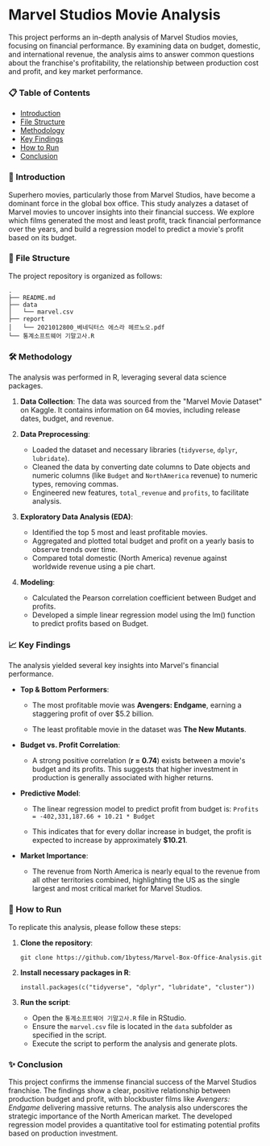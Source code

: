 # Marvel Studios Movie Analysis
This project performs an in-depth analysis of Marvel Studios movies, focusing on financial performance. By examining data on budget, domestic, and international revenue, the analysis aims to answer common questions about the franchise's profitability, the relationship between production cost and profit, and key market performance.

### 📋 Table of Contents
- [Introduction](#-introduction)
- [File Structure](#-file-structure)
- [Methodology](#️-methodology)
- [Key Findings](#-key-findings)
- [How to Run](#-how-to-run)
- [Conclusion](#-conclusion)

### 📖 Introduction
Superhero movies, particularly those from Marvel Studios, have become a dominant force in the global box office. This study analyzes a dataset of Marvel movies to uncover insights into their financial success. We explore which films generated the most and least profit, track financial performance over the years, and build a regression model to predict a movie's profit based on its budget.

### 📁 File Structure
The project repository is organized as follows:
```
.
├── README.md
├── data
│   └── marvel.csv
├── report
│   └── 2021012800_베네딕터스 에스라 헤르노오.pdf
└── 통계소프트웨어 기말고사.R
```

### 🛠️ Methodology
The analysis was performed in R, leveraging several data science packages.

1. **Data Collection**: The data was sourced from the "Marvel Movie Dataset" on Kaggle. It contains information on 64 movies, including release dates, budget, and revenue.

2. **Data Preprocessing**:
    - Loaded the dataset and necessary libraries (`tidyverse`, `dplyr`, `lubridate`).
    - Cleaned the data by converting date columns to Date objects and numeric columns (like `Budget` and `NorthAmerica` revenue) to numeric types, removing commas.
    - Engineered new features, `total_revenue` and `profits`, to facilitate analysis.

3. **Exploratory Data Analysis (EDA)**:
    - Identified the top 5 most and least profitable movies.
    - Aggregated and plotted total budget and profit on a yearly basis to observe trends over time.
    - Compared total domestic (North America) revenue against worldwide revenue using a pie chart.

4. **Modeling**:
    - Calculated the Pearson correlation coefficient between Budget and profits.
    - Developed a simple linear regression model using the lm() function to predict profits based on Budget.

### 📈 Key Findings
The analysis yielded several key insights into Marvel's financial performance.

- **Top & Bottom Performers**:
    - The most profitable movie was **Avengers: Endgame**, earning a staggering profit of over $5.2 billion.

    - The least profitable movie in the dataset was **The New Mutants**.

- **Budget vs. Profit Correlation**:
    - A strong positive correlation (**r = 0.74**) exists between a movie's budget and its profits. This suggests that higher investment in production is generally associated with higher returns.

- **Predictive Model**:
    - The linear regression model to predict profit from budget is: `Profits = -402,331,187.66 + 10.21 * Budget`

    - This indicates that for every dollar increase in budget, the profit is expected to increase by approximately **$10.21**.

- **Market Importance**:

    - The revenue from North America is nearly equal to the revenue from all other territories combined, highlighting the US as the single largest and most critical market for Marvel Studios.

### 🚀 How to Run
To replicate this analysis, please follow these steps:
1. **Clone the repository**:

    ```
    git clone https://github.com/1bytess/Marvel-Box-Office-Analysis.git
    ```
2. **Install necessary packages in R**:
    ```
    install.packages(c("tidyverse", "dplyr", "lubridate", "cluster"))
    ```
3. **Run the script**:
    - Open the `통계소프트웨어 기말고사.R` file in RStudio.
    - Ensure the `marvel.csv` file is located in the `data` subfolder as specified in the script.
    - Execute the script to perform the analysis and generate plots.

### ✨ Conclusion
This project confirms the immense financial success of the Marvel Studios franchise. The findings show a clear, positive relationship between production budget and profit, with blockbuster films like *Avengers: Endgame* delivering massive returns. The analysis also underscores the strategic importance of the North American market. The developed regression model provides a quantitative tool for estimating potential profits based on production investment.